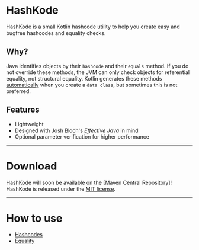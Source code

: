 # HashKode
HashKode is a small Kotlin hashcode utility to help you create easy and bugfree hashcodes and equality checks.

## Why?
Java identifies objects by their `hashcode` and their `equals` method. If you do not override these methods, the JVM can only check objects for referential equality, not structural equality.
Kotlin generates these methods [automatically](https://kotlinlang.org/docs/reference/data-classes.html#data-classes) when you create a `data class`, but sometimes this is not preferred.

## Features
- Lightweight
- Designed with Josh Bloch's *Effective Java* in mind
- Optional parameter verification for higher performance

---
  
# Download
HashKode will soon be available on the [Maven Central Repository]!
HashKode is released under the [MIT license](LICENSE.md).

---

# How to use
- [Hashcodes](#hashcodes)
- [Equality](#equality)
